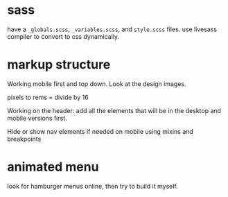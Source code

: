 # sass

have a `_globals.scss`, `_variables.scss`, and `style.scss` files.
use livesass compiler to convert to css dynamically.

# markup structure

Working mobile first and top down. Look at the design images.
  
pixels to rems = divide by 16

Working on the header: add all the elements that will be in the 
desktop and mobile versions first.

Hide or show nav elements if needed on mobile
using mixins and breakpoints

# animated menu
look for hamburger menus online, then try to build it myself.